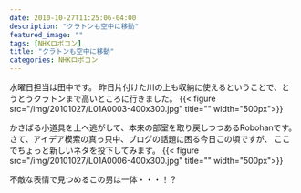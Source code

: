 ```yaml
---
date: 2010-10-27T11:25:06-04:00
description: "クラトンも空中に移動"
featured_image: ""
tags: [NHKロボコン]
title: "クラトンも空中に移動"
categories: NHKロボコン
---
```


水曜日担当は田中です。
昨日片付けた川の上も収納に使えるということで、とうとうクラトンまで高いところに行きました。
{{< figure src="/img/20101027/L01A0003-400x300.jpg" title="" width="500px">}}

かさばる小道具を上へ逃がして、本来の部室を取り戻しつつあるRobohanです。
さて、アイデア模索の真っ只中、ブログの話題に困る今日この頃ですが、
ここでちょっと新しいネタを投下してみます。
{{< figure src="/img/20101027/L01A0006-400x300.jpg" title="" width="500px">}}

不敵な表情で見つめるこの男は一体・・・！？

